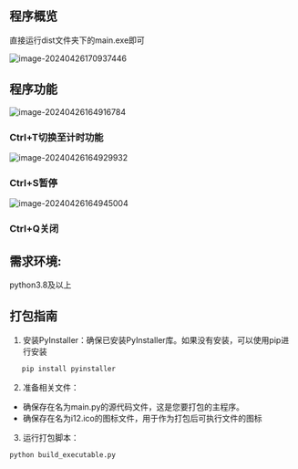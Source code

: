 ## 程序概览
直接运行dist文件夹下的main.exe即可

![image-20240426170937446](G:\JetBrains\jetBrain_WorkSpeace\PychamProjects\clock\README\image-20240426170937446.png)

## 程序功能

![image-20240426164916784](G:\JetBrains\jetBrain_WorkSpeace\PychamProjects\clock\README\image-20240426164916784.png)

### Ctrl+T切换至计时功能

![image-20240426164929932](G:\JetBrains\jetBrain_WorkSpeace\PychamProjects\clock\README\image-20240426164929932.png)

### Ctrl+S暂停 

![image-20240426164945004](G:\JetBrains\jetBrain_WorkSpeace\PychamProjects\clock\README\image-20240426164945004.png)

### Ctrl+Q关闭



## 需求环境:

python3.8及以上

## 打包指南

1. 安装PyInstaller：确保已安装PyInstaller库。如果没有安装，可以使用pip进行安装
```python
   pip install pyinstaller
```
2. 准备相关文件：
- 确保存在名为main.py的源代码文件，这是您要打包的主程序。
- 确保存在名为i12.ico的图标文件，用于作为打包后可执行文件的图标
3. 运行打包脚本：
```python
python build_executable.py
```